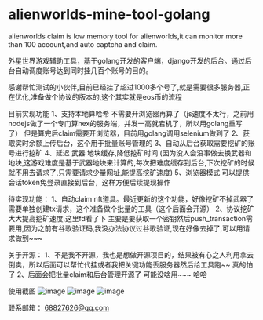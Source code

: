 # alienworlds-mine-tool-golang
alienworlds claim is low memory tool for alienworlds,it can monitor more than 100 account,and auto captcha and claim.

外星世界游戏辅助工具，基于golang开发的客户端，django开发的后台。通过后台自动调度账号达到同时挂几百个账号的目的。

感谢帮忙测试的小伙伴,目前已经挂了超过1000多个号了,就是需要很多服务器,正在优化,准备做个协议的版本的,这个其实就是eos币的流程

目前实现功能
1、支持本地算哈希 不需要开浏览器再算了（js速度不太行，之前用nodejs做了一个专门算hex的服务端，并发一高就宕机了，所以用golang重写了） 但是算完后claim需要开浏览器，目前用golang调用selenium做到了
2、获取实时余额上传后台，这个用于批量账号管理的
3、自动从后台获取需要挖矿的账号进行挖矿
4、延迟 武器 地块缓存,降低挖矿时间 (因为没人会没事做去换武器和地块,这游戏难度是基于武器地块来计算的,每次把难度缓存到后台,下次挖矿的时候就不用去请求了,只需要请求少量网址,能提高挖矿速度)
5、浏览器模式 可以提供会话token免登录直接到后台，这样方便后续提现操作

待实现功能：
1、自动claim nft道具。最近更新的这个功能，好像挖矿不掉武器了 需要单独创建tx请求，这个准备做个批量的工具（这个后面会开源）
2、协议挖矿 大大提高挖矿速度,这里fd看了下 主要是要获取一个密钥然后push_transaction需要用,因为之前有谷歌验证码,我没办法协议过谷歌验证,现在好像去掉了,可以用请求做到~~~

关于开源：
1、不是我不开源，我也是想做开源项目的，结果被有心之人利用拿去倒卖，所以后面可以帮忙代挂或者我把关键功能丢服务器然后给工具跑~~ 真的怕了
2、后面会把批量claim和后台管理开源了 可能没啥用~~~ 哈哈

使用截图
![image](https://github.com/LunacyZeus/alienworlds-mine-tool-golang/raw/main/IMG_20210515_032104.jpg)
![image](https://github.com/LunacyZeus/alienworlds-mine-tool-golang/raw/main/QQ%E5%9B%BE%E7%89%8720210601190753.png)
![image](https://github.com/LunacyZeus/alienworlds-mine-tool-golang/raw/main/QQ%E6%88%AA%E5%9B%BE20210601190818.png)

联系邮箱：
68827626@qq.com

